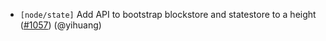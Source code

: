 - `[node/state]` Add API to bootstrap blockstore and statestore to a height
  ([\#1057](https://github.com/tendermint/tendermint/pull/#1057)) (@yihuang)